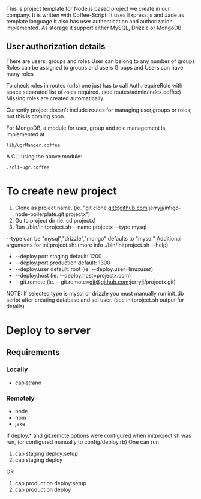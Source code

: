 This is project template for Node.js based project we create in our company.
It is written with Coffee-Script.
It uses Express.js and Jade as template language
It also has user authentication and authorization implemented.
As storage it support either MySQL, Drizzle or MongoDB

## User authorization details

There are users, groups and roles
User can belong to any number of groups
Roles can be assigned to groups and users
Groups and Users can have many roles

To check roles in routes (urls) one just has to call Auth.requireRole with space separated list of roles required. (see routes/admin/index.coffee)
Missing roles are created automatically.

Currently project doesn't include routes for managing user,groups or roles, but this is coming soon.

For MongoDB, a module for user, group and role management is implemented at

    lib/ugrManger.coffee
A CLI using the above module:

    ./cli-ugr.coffee

# To create new project

1. Clone as project name. (ie. "git clone git@github.com:jerryjj/infigo-node-boilerplate.git projectx")
2. Go to project dir (ie. cd projectx)
3. Run ./bin/initproject.sh --name projectx --type mysql

  --type can be "mysql","drizzle","mongo" defaults to "mysql"
  Additional arguments for initproject.sh: (more info ./bin/initproject.sh --help)

  * --deploy.port.staging default: 1200
  * --deploy.port.production default: 1300
  * --deploy.user default: root (ie. --deploy.user=linuxuser)
  * --deploy.host (ie. --deploy.host=projectx.com)
  * --git.remote (ie. --git.remote=git@github.com:jerryjj/projectx.git)

NOTE: If selected type is mysql or drizzle you must manually run init_db script after creating database and sql user. (see initproject.sh output for details)

# Deploy to server

## Requirements

### Locally
- capistrano

### Remotely
- node
- npm
- jake

If deploy.* and git.remote options were configured when initproject.sh was run, (or configured manually to config/deploy.rb)
One can run

1. cap staging deploy:setup
2. cap staging deploy

OR

1. cap production deploy:setup
2. cap production deploy

